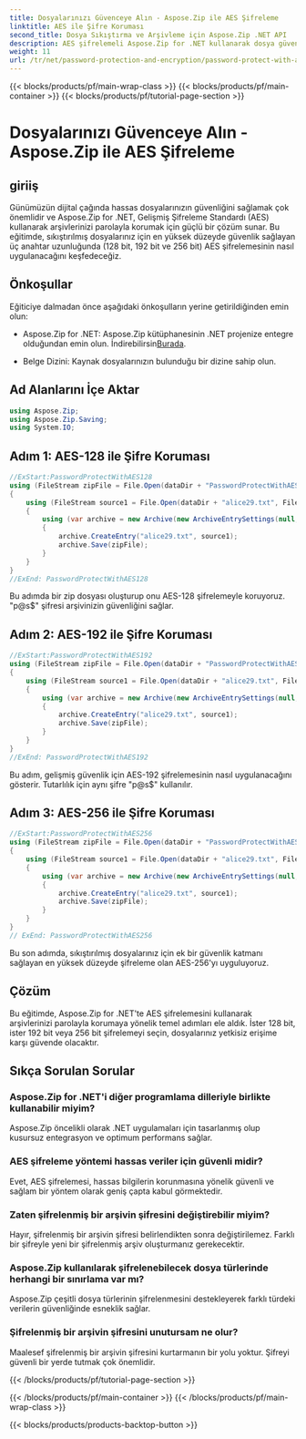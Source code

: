 ```yaml
---
title: Dosyalarınızı Güvenceye Alın - Aspose.Zip ile AES Şifreleme
linktitle: AES ile Şifre Koruması
second_title: Dosya Sıkıştırma ve Arşivleme için Aspose.Zip .NET API
description: AES şifrelemeli Aspose.Zip for .NET kullanarak dosya güvenliğinizi nasıl artıracağınızı öğrenin. Optimum koruma için adım adım kılavuzumuzu izleyin.
weight: 11
url: /tr/net/password-protection-and-encryption/password-protect-with-aes/
---
```


{{< blocks/products/pf/main-wrap-class >}}
{{< blocks/products/pf/main-container >}}
{{< blocks/products/pf/tutorial-page-section >}}

# Dosyalarınızı Güvenceye Alın - Aspose.Zip ile AES Şifreleme


## giriiş

Günümüzün dijital çağında hassas dosyalarınızın güvenliğini sağlamak çok önemlidir ve Aspose.Zip for .NET, Gelişmiş Şifreleme Standardı (AES) kullanarak arşivlerinizi parolayla korumak için güçlü bir çözüm sunar. Bu eğitimde, sıkıştırılmış dosyalarınız için en yüksek düzeyde güvenlik sağlayan üç anahtar uzunluğunda (128 bit, 192 bit ve 256 bit) AES şifrelemesinin nasıl uygulanacağını keşfedeceğiz.

## Önkoşullar

Eğiticiye dalmadan önce aşağıdaki önkoşulların yerine getirildiğinden emin olun:

-  Aspose.Zip for .NET: Aspose.Zip kütüphanesinin .NET projenize entegre olduğundan emin olun. İndirebilirsin[Burada](https://releases.aspose.com/zip/net/).

- Belge Dizini: Kaynak dosyalarınızın bulunduğu bir dizine sahip olun.

## Ad Alanlarını İçe Aktar

```csharp
using Aspose.Zip;
using Aspose.Zip.Saving;
using System.IO;
```

## Adım 1: AES-128 ile Şifre Koruması

```csharp
//ExStart:PasswordProtectWithAES128
using (FileStream zipFile = File.Open(dataDir + "PasswordProtectWithAES128_out.zip", FileMode.Create))
{
    using (FileStream source1 = File.Open(dataDir + "alice29.txt", FileMode.Open, FileAccess.Read))
    {
        using (var archive = new Archive(new ArchiveEntrySettings(null, new AesEcryptionSettings("p@s$", EncryptionMethod.AES128))))
        {
            archive.CreateEntry("alice29.txt", source1);
            archive.Save(zipFile);
        }
    }
}
//ExEnd: PasswordProtectWithAES128
```

Bu adımda bir zip dosyası oluşturup onu AES-128 şifrelemeyle koruyoruz. "p@s$" şifresi arşivinizin güvenliğini sağlar.

## Adım 2: AES-192 ile Şifre Koruması

```csharp
//ExStart:PasswordProtectWithAES192
using (FileStream zipFile = File.Open(dataDir + "PasswordProtectWithAES192_out.zip", FileMode.Create))
{
    using (FileStream source1 = File.Open(dataDir + "alice29.txt", FileMode.Open, FileAccess.Read))
    {
        using (var archive = new Archive(new ArchiveEntrySettings(null, new AesEcryptionSettings("p@s$", EncryptionMethod.AES192))))
        {
            archive.CreateEntry("alice29.txt", source1);
            archive.Save(zipFile);
        }
    }
}
//ExEnd: PasswordProtectWithAES192
```

Bu adım, gelişmiş güvenlik için AES-192 şifrelemesinin nasıl uygulanacağını gösterir. Tutarlılık için aynı şifre "p@s$" kullanılır.

## Adım 3: AES-256 ile Şifre Koruması

```csharp
//ExStart:PasswordProtectWithAES256
using (FileStream zipFile = File.Open(dataDir + "PasswordProtectWithAES256_out.zip", FileMode.Create))
{
    using (FileStream source1 = File.Open(dataDir + "alice29.txt", FileMode.Open, FileAccess.Read))
    {
        using (var archive = new Archive(new ArchiveEntrySettings(null, new AesEcryptionSettings("p@s$", EncryptionMethod.AES256))))
        {
            archive.CreateEntry("alice29.txt", source1);
            archive.Save(zipFile);
        }
    }
}
// ExEnd: PasswordProtectWithAES256
```

Bu son adımda, sıkıştırılmış dosyalarınız için ek bir güvenlik katmanı sağlayan en yüksek düzeyde şifreleme olan AES-256'yı uyguluyoruz.

## Çözüm

Bu eğitimde, Aspose.Zip for .NET'te AES şifrelemesini kullanarak arşivlerinizi parolayla korumaya yönelik temel adımları ele aldık. İster 128 bit, ister 192 bit veya 256 bit şifrelemeyi seçin, dosyalarınız yetkisiz erişime karşı güvende olacaktır.

## Sıkça Sorulan Sorular

### Aspose.Zip for .NET'i diğer programlama dilleriyle birlikte kullanabilir miyim?
Aspose.Zip öncelikli olarak .NET uygulamaları için tasarlanmış olup kusursuz entegrasyon ve optimum performans sağlar.

### AES şifreleme yöntemi hassas veriler için güvenli midir?
Evet, AES şifrelemesi, hassas bilgilerin korunmasına yönelik güvenli ve sağlam bir yöntem olarak geniş çapta kabul görmektedir.

### Zaten şifrelenmiş bir arşivin şifresini değiştirebilir miyim?
Hayır, şifrelenmiş bir arşivin şifresi belirlendikten sonra değiştirilemez. Farklı bir şifreyle yeni bir şifrelenmiş arşiv oluşturmanız gerekecektir.

### Aspose.Zip kullanılarak şifrelenebilecek dosya türlerinde herhangi bir sınırlama var mı?
Aspose.Zip çeşitli dosya türlerinin şifrelenmesini destekleyerek farklı türdeki verilerin güvenliğinde esneklik sağlar.

### Şifrelenmiş bir arşivin şifresini unutursam ne olur?
Maalesef şifrelenmiş bir arşivin şifresini kurtarmanın bir yolu yoktur. Şifreyi güvenli bir yerde tutmak çok önemlidir.

{{< /blocks/products/pf/tutorial-page-section >}}

{{< /blocks/products/pf/main-container >}}
{{< /blocks/products/pf/main-wrap-class >}}

{{< blocks/products/products-backtop-button >}}

